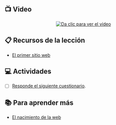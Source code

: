 ## :tv: Video

<div align="center">
  <a target="_blank" href="https://drive.google.com/file/d/1kRBSl8nshUBsciVyfCilGZNZdVzktPoJ/view?usp=sharing"><img src="https://github.com/wizeline/web-development-bootcamp-course/blob/main/pre-curso/modulo_1/sesion_1.1/assets/cover%20image%201.1.jpeg?raw=true" alt="Da clic para ver el vídeo"></a>
</div>

## :clipboard: Recursos de la lección

- [El primer sitio web](http://info.cern.ch/hypertext/WWW/TheProject.html)

## :computer: Actividades

- [ ] [Responde el siguiente cuestionario](https://forms.gle/BBvbz7LQkpB8XZhW8).

## :books: Para aprender más

- [El nacimiento de la web](https://home.cern/science/computing/birth-web)
